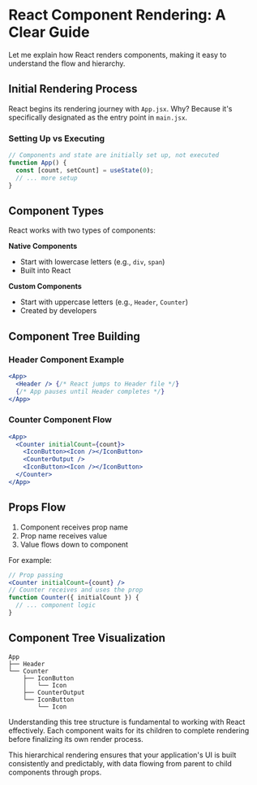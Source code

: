 # React Component Rendering: A Clear Guide

Let me explain how React renders components, making it easy to understand the flow and hierarchy.

## Initial Rendering Process

React begins its rendering journey with `App.jsx`. Why? Because it's specifically designated as the entry point in `main.jsx`.

### Setting Up vs Executing

```jsx
// Components and state are initially set up, not executed
function App() {
  const [count, setCount] = useState(0);
  // ... more setup
}
```

## Component Types

React works with two types of components:

**Native Components**
- Start with lowercase letters (e.g., `div`, `span`)
- Built into React

**Custom Components**
- Start with uppercase letters (e.g., `Header`, `Counter`)
- Created by developers

## Component Tree Building

### Header Component Example
```jsx
<App>
  <Header /> {/* React jumps to Header file */}
  {/* App pauses until Header completes */}
</App>
```

### Counter Component Flow
```jsx
<App>
  <Counter initialCount={count}>
    <IconButton><Icon /></IconButton>
    <CounterOutput />
    <IconButton><Icon /></IconButton>
  </Counter>
</App>
```

## Props Flow

1. Component receives prop name
2. Prop name receives value
3. Value flows down to component

For example:
```jsx
// Prop passing
<Counter initialCount={count} />
// Counter receives and uses the prop
function Counter({ initialCount }) {
  // ... component logic
}
```

## Component Tree Visualization

```
App
├── Header
└── Counter
    ├── IconButton
    │   └── Icon
    ├── CounterOutput
    └── IconButton
        └── Icon
```

Understanding this tree structure is fundamental to working with React effectively. Each component waits for its children to complete rendering before finalizing its own render process.

This hierarchical rendering ensures that your application's UI is built consistently and predictably, with data flowing from parent to child components through props.